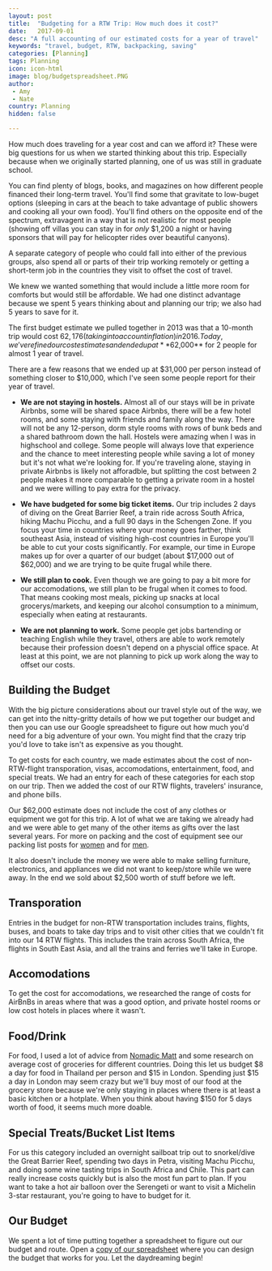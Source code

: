 ```yaml
---
layout: post
title:  "Budgeting for a RTW Trip: How much does it cost?"
date:   2017-09-01
desc: "A full accounting of our estimated costs for a year of travel"
keywords: "travel, budget, RTW, backpacking, saving"
categories: [Planning]
tags: Planning
icon: icon-html
image: blog/budgetspreadsheet.PNG
author: 
 - Amy
 - Nate
country: Planning
hidden: false

---
```


How much does traveling for a year cost and can we afford it? These were big questions for us when we started thinking about this trip.  Especially because when we originally started planning, one of us was still in graduate school.

You can find plenty of blogs, books, and magazines on how different people financed their long-term travel. You'll find some that gravitate to low-buget  options (sleeping in cars at the beach to take advantage of public showers and cooking all your own food). You'll find others on the opposite end of the spectrum, extravagent in a way that is not realistic for most people (showing off villas you can stay in for _only_ $1,200 a night or having sponsors that will pay for helicopter rides over beautiful canyons).

A separate category of people who could fall into either of the previous groups, also spend all or parts of their trip working remotely or getting a short-term job in the countries they visit to offset the cost of travel.

We knew we wanted something that would include a little more room for comforts but would still be affordable. We had one distinct advantage because we spent 5 years thinking about and planning our trip; we also had 5 years to save for it. 

The first budget estimate we pulled together in 2013 was that a 10-month trip would cost $62,176 (taking into account inflation) in 2016. Today, we've refined our cost estimates and ended up at **$62,000** for 2 people for almost 1 year of travel. 

There are a few reasons that we ended up at $31,000 per person instead of something closer to $10,000, which I've seen some people report for their year of travel. 

- **We are not staying in hostels.** Almost all of our stays will be in private Airbnbs, some will be shared space Airbnbs, there will be a few hotel rooms, and some staying with friends and family along the way. There will not be any 12-person, dorm style rooms with rows of bunk beds and a shared bathroom down the hall. Hostels were amazing when I was in highschool and college. Some people will always love that experience and the chance to meet interesting people while saving a lot of money but it's not what we're looking for. If you're traveling alone, staying in private Airbnbs is likely not afforadble, but splitting the cost between 2 people makes it more comparable to getting a private room in a hostel and we were willing to pay extra for the privacy. 

- **We have budgeted for some big ticket items.** Our trip includes 2 days of diving on the Great Barrier Reef, a train ride across South Africa, hiking Machu Picchu, and a full 90 days in the Schengen Zone. If you focus your time in countries where your money goes farther, think southeast Asia, instead of visiting high-cost countries in Europe you'll be able to cut your costs significantly. For example, our time in Europe makes up for over a quarter of our budget (about $17,000 out of $62,000) and we are trying to be quite frugal while there. 

- **We still plan to cook.** Even though we are going to pay a bit more for our accomodations, we still plan to be frugal when it comes to food. That means cooking most meals, picking up snacks at local grocerys/markets, and keeping our alcohol consumption to a minimum, especially when eating at restaurants.                     

- **We are not planning to work.** Some people get jobs bartending or teaching English while they travel, others are able to work remotely because their profession doesn't depend on a physcial office space. At least at this point, we are not planning to pick up work along the way to offset our costs.

## Building the Budget

With the big picture considerations about our travel style out of the way, we can get into the nitty-gritty details of how we put together our budget and then you can use our Google spreadsheet to figure out how much you'd need for a big adventure of your own. You might find that the crazy trip you'd love to take isn't as expensive as you thought.

To get costs for each country, we made estimates about the cost of non-RTW-flight transporation, visas, accomodations, entertainment, food, and special treats. We had an entry for each of these categories for each stop on our trip. Then we added the cost of our RTW flights, travelers' insurance, and phone bills. 

Our $62,000 estimate does not include the cost of any clothes or equipment we got for this trip. A lot of what we are taking we already had and we were able to get many of the other items as gifts over the last several years. For more on packing and the cost of equipment see our packing list posts for <a href="http://site.awellchartedpath.com/planning/2017/08/02/Packing.html" target="_blank">women</a> and for <a href="http://site.awellchartedpath.com/planning/2017/08/03/Nate-Packing-List.html" target="_blank">men</a>.

It also doesn't include the money we were able to make selling furniture, electronics, and appliances we did not want to keep/store while we were away. In the end we sold about $2,500 worth of stuff before we left. 


## <i class="fa fa-check-square" aria-hidden="true" style="color:#2495C4;"></i> **Transporation** 

Entries in the budget for non-RTW transportation includes trains, flights, buses, and boats to take day trips and to visit other cities that we couldn't fit into our 14 RTW flights. This includes the train across South Africa, the flights in South East Asia, and all the trains and ferries we'll take in Europe. 


## <i class="fa fa-check-square" aria-hidden="true" style="color:#2495C4;"></i> **Accomodations**
 
To get the cost for accomodations, we researched the range of costs for AirBnBs in areas where that was a good option, and private hostel rooms or low cost hotels in places where it wasn't. 
 

## <i class="fa fa-check-square" aria-hidden="true" style="color:#2495C4;"></i> **Food/Drink**
 
For food, I used a lot of advice from <a href="https://www.nomadicmatt.com/travel-guides/" target="_blank"> Nomadic Matt</a> and some research on average cost of groceries for different countries. Doing this let us budget $8 a day for food in Thailand per person and $15 in London. Spending just $15 a day in London may seem crazy but we'll buy most of our food at the grocery store because we're only staying in places where there is at least a basic kitchen or a hotplate. When you think about having $150 for 5 days worth of food, it seems much more doable.  


## <i class="fa fa-check-square" aria-hidden="true" style="color:#2495C4;"></i> **Special Treats/Bucket List Items**

For us this category included an overnight sailboat trip out to snorkel/dive the Great Barrier Reef, spending two days in Petra, visiting Machu Picchu, and doing some wine tasting trips in South Africa and Chile. This part can really increase costs quickly but is also the most fun part to plan. If you want to take a hot air balloon over the Serengeti or want to visit a Michelin 3-star restaurant, you're going to have to budget for it.  


## <i class="fa fa-check-square" aria-hidden="true" style="color:#2495C4;"></i> **Our Budget**

We spent a lot of time putting together a spreadsheet to figure out our budget and route. Open a <a href="https://docs.google.com/spreadsheets/d/1OTGjTnM1tkMB-98zrOxPT2KZugwsCjN4oKB2ZebQklc/copy" target="_blank"> copy of our spreadsheet</a> where you can design the budget that works for you. Let the daydreaming begin!


